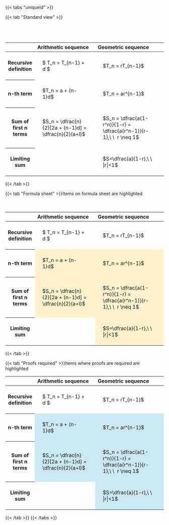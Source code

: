 ---
---

{{< tabs "uniqueid" >}}

{{< tab "Standard view" >}}

#  
<br>
<style type="text/css">
#T_58e23 th.col_heading {
  text-align: left;
  font-size: 1em;
}
#T_58e23 td {
  text-align: left;
  font-size: 1em;
  padding: 1.5em;
}
#T_58e23_row0_col0, #T_58e23_row0_col1, #T_58e23_row1_col0, #T_58e23_row1_col1, #T_58e23_row2_col0, #T_58e23_row2_col1, #T_58e23_row3_col0, #T_58e23_row3_col1 {
  width: 400px;
  white-space: pre-wrap;
}
</style>
<table id="T_58e23">
  <thead>
    <tr>
      <th class="blank level0" >&nbsp;</th>
      <th id="T_58e23_level0_col0" class="col_heading level0 col0" >Arithmetic sequence</th>
      <th id="T_58e23_level0_col1" class="col_heading level0 col1" >Geometric sequence</th>
    </tr>
  </thead>
  <tbody>
    <tr>
      <th id="T_58e23_level0_row0" class="row_heading level0 row0" >Recursive definition</th>
      <td id="T_58e23_row0_col0" class="data row0 col0" >$ T_n = T_{n-1} + d $</td>
      <td id="T_58e23_row0_col1" class="data row0 col1" >$T_n = rT_{n-1}$</td>
    </tr>
    <tr>
      <th id="T_58e23_level0_row1" class="row_heading level0 row1" >n-th term</th>
      <td id="T_58e23_row1_col0" class="data row1 col0" >$T_n = a + (n-1)d$</td>
      <td id="T_58e23_row1_col1" class="data row1 col1" >$T_n = ar^{n-1}$</td>
    </tr>
    <tr>
      <th id="T_58e23_level0_row2" class="row_heading level0 row2" >Sum of first n terms</th>
      <td id="T_58e23_row2_col0" class="data row2 col0" >$S_n = \dfrac{n}{2}[2a + (n-1)d] = \dfrac{n}{2}(a+l)$</td>
      <td id="T_58e23_row2_col1" class="data row2 col1" >$S_n = \dfrac{a(1-r^n)}{1-r} = \dfrac{a(r^n-1)}{r-1},\ \  r \neq 1$</td>
    </tr>
    <tr>
      <th id="T_58e23_level0_row3" class="row_heading level0 row3" >Limiting sum</th>
      <td id="T_58e23_row3_col0" class="data row3 col0" ></td>
      <td id="T_58e23_row3_col1" class="data row3 col1" >$S=\dfrac{a}{1-r},\ \ |r|<1$</td>
    </tr>
  </tbody>
</table>
{{< /tab >}}

{{< tab "Formula sheet" >}}Items on formula sheet are highlighted
<br><br><br>
<style type="text/css">
#T_2832a th.col_heading {
  text-align: left;
  font-size: 1em;
}
#T_2832a td {
  text-align: left;
  font-size: 1em;
  padding: 1.5em;
}
#T_2832a_row0_col0, #T_2832a_row0_col1, #T_2832a_row3_col0 {
  width: 400px;
  white-space: pre-wrap;
}
#T_2832a_row1_col0, #T_2832a_row1_col1, #T_2832a_row2_col0, #T_2832a_row2_col1, #T_2832a_row3_col1 {
  width: 400px;
  background-color: rgba(255,194,10, 0.2);
  white-space: pre-wrap;
}
</style>
<table id="T_2832a">
  <thead>
    <tr>
      <th class="blank level0" >&nbsp;</th>
      <th id="T_2832a_level0_col0" class="col_heading level0 col0" >Arithmetic sequence</th>
      <th id="T_2832a_level0_col1" class="col_heading level0 col1" >Geometric sequence</th>
    </tr>
  </thead>
  <tbody>
    <tr>
      <th id="T_2832a_level0_row0" class="row_heading level0 row0" >Recursive definition</th>
      <td id="T_2832a_row0_col0" class="data row0 col0" >$ T_n = T_{n-1} + d $</td>
      <td id="T_2832a_row0_col1" class="data row0 col1" >$T_n = rT_{n-1}$</td>
    </tr>
    <tr>
      <th id="T_2832a_level0_row1" class="row_heading level0 row1" >n-th term</th>
      <td id="T_2832a_row1_col0" class="data row1 col0" >$T_n = a + (n-1)d$</td>
      <td id="T_2832a_row1_col1" class="data row1 col1" >$T_n = ar^{n-1}$</td>
    </tr>
    <tr>
      <th id="T_2832a_level0_row2" class="row_heading level0 row2" >Sum of first n terms</th>
      <td id="T_2832a_row2_col0" class="data row2 col0" >$S_n = \dfrac{n}{2}[2a + (n-1)d] = \dfrac{n}{2}(a+l)$</td>
      <td id="T_2832a_row2_col1" class="data row2 col1" >$S_n = \dfrac{a(1-r^n)}{1-r} = \dfrac{a(r^n-1)}{r-1},\ \  r \neq 1$</td>
    </tr>
    <tr>
      <th id="T_2832a_level0_row3" class="row_heading level0 row3" >Limiting sum</th>
      <td id="T_2832a_row3_col0" class="data row3 col0" ></td>
      <td id="T_2832a_row3_col1" class="data row3 col1" >$S=\dfrac{a}{1-r},\ \ |r|<1$</td>
    </tr>
  </tbody>
</table>
{{< /tab >}}

{{< tab "Proofs required" >}}Items where proofs are required are highlighted
<br>
<style type="text/css">
#T_74c28 th.col_heading {
  text-align: left;
  font-size: 1em;
}
#T_74c28 td {
  text-align: left;
  font-size: 1em;
  padding: 1.5em;
}
#T_74c28_row0_col0, #T_74c28_row0_col1, #T_74c28_row3_col0 {
  width: 400px;
  white-space: pre-wrap;
}
#T_74c28_row1_col0, #T_74c28_row1_col1, #T_74c28_row2_col0, #T_74c28_row2_col1, #T_74c28_row3_col1 {
  width: 400px;
  background-color: rgba(0,150,200, 0.2);
  white-space: pre-wrap;
}
</style>
<table id="T_74c28">
  <thead>
    <tr>
      <th class="blank level0" >&nbsp;</th>
      <th id="T_74c28_level0_col0" class="col_heading level0 col0" >Arithmetic sequence</th>
      <th id="T_74c28_level0_col1" class="col_heading level0 col1" >Geometric sequence</th>
    </tr>
  </thead>
  <tbody>
    <tr>
      <th id="T_74c28_level0_row0" class="row_heading level0 row0" >Recursive definition</th>
      <td id="T_74c28_row0_col0" class="data row0 col0" >$ T_n = T_{n-1} + d $</td>
      <td id="T_74c28_row0_col1" class="data row0 col1" >$T_n = rT_{n-1}$</td>
    </tr>
    <tr>
      <th id="T_74c28_level0_row1" class="row_heading level0 row1" >n-th term</th>
      <td id="T_74c28_row1_col0" class="data row1 col0" >$T_n = a + (n-1)d$</td>
      <td id="T_74c28_row1_col1" class="data row1 col1" >$T_n = ar^{n-1}$</td>
    </tr>
    <tr>
      <th id="T_74c28_level0_row2" class="row_heading level0 row2" >Sum of first n terms</th>
      <td id="T_74c28_row2_col0" class="data row2 col0" >$S_n = \dfrac{n}{2}[2a + (n-1)d] = \dfrac{n}{2}(a+l)$</td>
      <td id="T_74c28_row2_col1" class="data row2 col1" >$S_n = \dfrac{a(1-r^n)}{1-r} = \dfrac{a(r^n-1)}{r-1},\ \  r \neq 1$</td>
    </tr>
    <tr>
      <th id="T_74c28_level0_row3" class="row_heading level0 row3" >Limiting sum</th>
      <td id="T_74c28_row3_col0" class="data row3 col0" ></td>
      <td id="T_74c28_row3_col1" class="data row3 col1" >$S=\dfrac{a}{1-r},\ \ |r|<1$</td>
    </tr>
  </tbody>
</table>
{{< /tab >}}
{{< /tabs >}}
